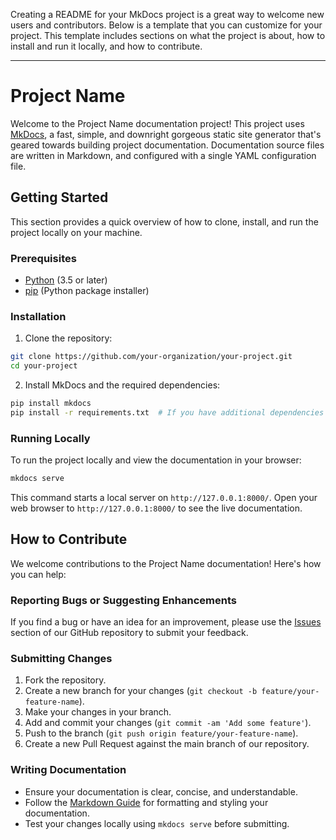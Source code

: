 Creating a README for your MkDocs project is a great way to welcome new users and contributors. Below is a template that you can customize for your project. This template includes sections on what the project is about, how to install and run it locally, and how to contribute.

---

# Project Name

Welcome to the Project Name documentation project! This project uses [MkDocs](https://www.mkdocs.org/), a fast, simple, and downright gorgeous static site generator that's geared towards building project documentation. Documentation source files are written in Markdown, and configured with a single YAML configuration file.

## Getting Started

This section provides a quick overview of how to clone, install, and run the project locally on your machine.

### Prerequisites

- [Python](https://www.python.org/downloads/) (3.5 or later)
- [pip](https://pip.pypa.io/en/stable/installing/) (Python package installer)

### Installation

1. Clone the repository:

```bash
git clone https://github.com/your-organization/your-project.git
cd your-project
```

2. Install MkDocs and the required dependencies:

```bash
pip install mkdocs
pip install -r requirements.txt  # If you have additional dependencies
```

### Running Locally

To run the project locally and view the documentation in your browser:

```bash
mkdocs serve
```

This command starts a local server on `http://127.0.0.1:8000/`. Open your web browser to `http://127.0.0.1:8000/` to see the live documentation.

## How to Contribute

We welcome contributions to the Project Name documentation! Here's how you can help:

### Reporting Bugs or Suggesting Enhancements

If you find a bug or have an idea for an improvement, please use the [Issues](https://github.com/your-organization/your-project/issues) section of our GitHub repository to submit your feedback.

### Submitting Changes

1. Fork the repository.
2. Create a new branch for your changes (`git checkout -b feature/your-feature-name`).
3. Make your changes in your branch.
4. Add and commit your changes (`git commit -am 'Add some feature'`).
5. Push to the branch (`git push origin feature/your-feature-name`).
6. Create a new Pull Request against the main branch of our repository.

### Writing Documentation

- Ensure your documentation is clear, concise, and understandable.
- Follow the [Markdown Guide](https://www.markdownguide.org/) for formatting and styling your documentation.
- Test your changes locally using `mkdocs serve` before submitting.
